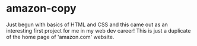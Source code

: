# amazon-copy
Just begun with basics of HTML and CSS and this came out as an interesting first project for me in my web dev career!
This is just a duplicate of the home page of 'amazon.com' website.
